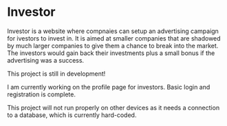 # Investor

Investor is a website where compnaies can setup an advertising campaign for ivestors to invest in. 
It is aimed at smaller companies that are shadowed by much larger companies to give them a chance to break into the market.
The investors would gain back their investments plus a small bonus if the advertising was a success.

This project is still in development!

I am currently working on the profile page for investors. Basic login and registration is complete.

This project will not run properly on other devices as it needs a connection to a database, which is currently hard-coded.
